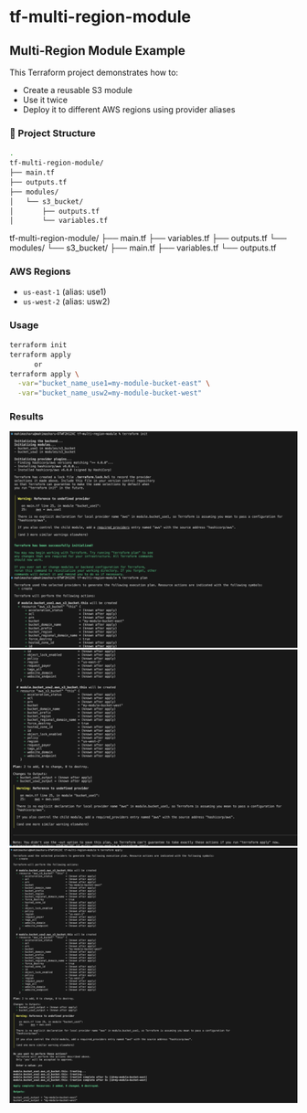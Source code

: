 # tf-multi-region-module
## Multi-Region Module Example

This Terraform project demonstrates how to:
- Create a reusable S3 module
- Use it twice
- Deploy it to different AWS regions using provider aliases

### 🧱 Project Structure

```bash
.
tf-multi-region-module/
├── main.tf
├── outputs.tf
├── modules/
│   └── s3_bucket/
│       ├── outputs.tf
│       └── variables.tf
```

tf-multi-region-module/
├── main.tf
├── variables.tf
├── outputs.tf
└── modules/
    └── s3_bucket/
        ├── main.tf
        ├── variables.tf
        └── outputs.tf


### AWS Regions

- `us-east-1` (alias: use1)
- `us-west-2` (alias: usw2)

### Usage

```bash
terraform init
terraform apply
      or
terraform apply \
  -var="bucket_name_use1=my-module-bucket-east" \
  -var="bucket_name_usw2=my-module-bucket-west"
```

### Results
![output](https://github.com/mahimasharu2208/tf-multi-region-module/blob/main/outputs/multi1.png)
![output](https://github.com/mahimasharu2208/tf-multi-region-module/blob/main/outputs/multi2.png)
![output](https://github.com/mahimasharu2208/tf-multi-region-module/blob/main/outputs/multi3.png)


